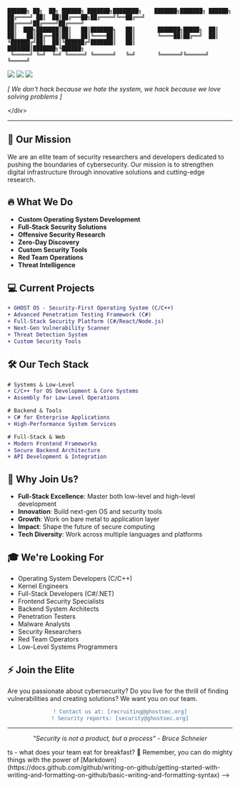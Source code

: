 

```
██████╗ ██╗  ██╗ ██████╗ ███████╗████████╗    ███████╗███████╗ ██████╗
██╔════╝ ██║  ██║██╔═══██╗██╔════╝╚══██╔══╝    ██╔════╝██╔════╝██╔════╝
██║  ███╗███████║██║   ██║███████╗   ██║       ███████╗█████╗  ██║     
██║   ██║██╔══██║██║   ██║╚════██║   ██║       ╚════██║██╔══╝  ██║     
╚██████╔╝██║  ██║╚██████╔╝███████║   ██║       ███████║███████╗╚██████╗
 ╚═════╝ ╚═╝  ╚═╝ ╚═════╝ ╚══════╝   ╚═╝       ╚══════╝╚══════╝ ╚═════╝
```

<img src="https://img.shields.io/badge/Status-Active-brightgreen?style=for-the-badge&color=red">
<img src="https://img.shields.io/badge/Security-First-critical?style=for-the-badge">
<img src="https://img.shields.io/badge/Join-Us-success?style=for-the-badge&color=black">

*[ We don't hack because we hate the system, we hack because we love solving problems ]*

&lt;/div&gt;

---

## 🎯 Our Mission
We are an elite team of security researchers and developers dedicated to pushing the boundaries of cybersecurity. Our mission is to strengthen digital infrastructure through innovative solutions and cutting-edge research.

## 🔥 What We Do
- **Custom Operating System Development**
- **Full-Stack Security Solutions**
- **Offensive Security Research** 
- **Zero-Day Discovery**
- **Custom Security Tools**
- **Red Team Operations**
- **Threat Intelligence**

## 💻 Current Projects
```diff
+ GHOST OS - Security-First Operating System (C/C++)
+ Advanced Penetration Testing Framework (C#)
+ Full-Stack Security Platform (C#/React/Node.js)
+ Next-Gen Vulnerability Scanner
+ Threat Detection System
+ Custom Security Tools
```

## 🛠️ Our Tech Stack
```diff
# Systems & Low-Level
+ C/C++ for OS Development & Core Systems
+ Assembly for Low-Level Operations

# Backend & Tools
+ C# for Enterprise Applications
+ High-Performance System Services

# Full-Stack & Web
+ Modern Frontend Frameworks
+ Secure Backend Architecture
+ API Development & Integration
```

## 🚀 Why Join Us?
- **Full-Stack Excellence**: Master both low-level and high-level development
- **Innovation**: Build next-gen OS and security tools
- **Growth**: Work on bare metal to application layer
- **Impact**: Shape the future of secure computing
- **Tech Diversity**: Work across multiple languages and platforms

## 🎓 We're Looking For
- Operating System Developers (C/C++)
- Kernel Engineers
- Full-Stack Developers (C#/.NET)
- Frontend Security Specialists
- Backend System Architects
- Penetration Testers
- Malware Analysts
- Security Researchers
- Red Team Operators
- Low-Level Systems Programmers

## ⚡ Join the Elite
Are you passionate about cybersecurity? Do you live for the thrill of finding vulnerabilities and creating solutions? We want you on our team.

<div align="center">

```diff
! Contact us at: [recruiting@ghostsec.org]
! Security reports: [security@ghostsec.org]
```

</div>

---
<div align="center">

*"Security is not a product, but a process" - Bruce Schneier*

</div>
ts - what does your team eat for breakfast?
🧙 Remember, you can do mighty things with the power of [Markdown](https://docs.github.com/github/writing-on-github/getting-started-with-writing-and-formatting-on-github/basic-writing-and-formatting-syntax)
-->
